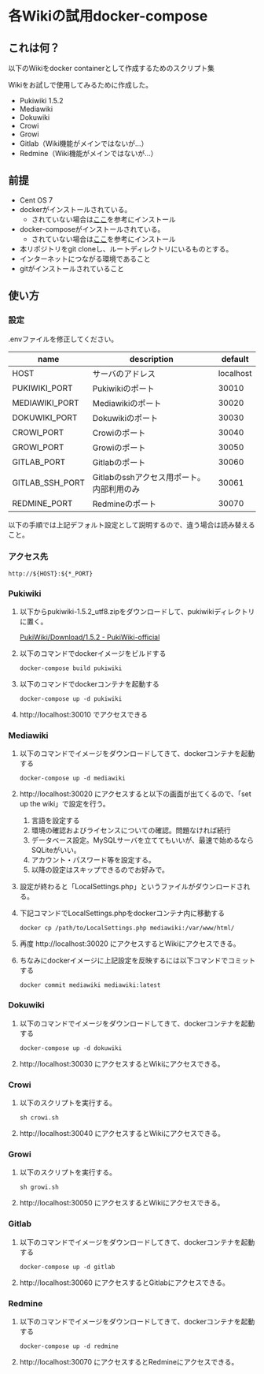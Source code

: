 # 各Wikiの試用docker-compose

## これは何？

以下のWikiをdocker containerとして作成するためのスクリプト集

Wikiをお試しで使用してみるために作成した。

- Pukiwiki 1.5.2
- Mediawiki
- Dokuwiki
- Crowi
- Growi
- Gitlab（Wiki機能がメインではないが…）
- Redmine（Wiki機能がメインではないが…）


## 前提

- Cent OS 7
- dockerがインストールされている。
  - されていない場合は[ここ](https://docs.docker.com/install/linux/docker-ce/centos/#install-docker-ce)を参考にインストール
- docker-composeがインストールされている。
  - されていない場合は[ここ](https://docs.docker.com/compose/install/)を参考にインストール
- 本リポジトリをgit cloneし、ルートディレクトリにいるものとする。
- インターネットにつながる環境であること
- gitがインストールされていること


## 使い方

### 設定

.envファイルを修正してください。

|name|description|default|
|---|---|---|
|HOST|サーバのアドレス|localhost|
|PUKIWIKI_PORT|Pukiwikiのポート|30010|
|MEDIAWIKI_PORT|Mediawikiのポート|30020|
|DOKUWIKI_PORT|Dokuwikiのポート|30030|
|CROWI_PORT|Crowiのポート|30040|
|GROWI_PORT|Growiのポート|30050|
|GITLAB_PORT|Gitlabのポート|30060|
|GITLAB_SSH_PORT|Gitlabのsshアクセス用ポート。内部利用のみ|30061|
|REDMINE_PORT|Redmineのポート|30070|

以下の手順では上記デフォルト設定として説明するので、違う場合は読み替えること。

### アクセス先

```
http://${HOST}:${*_PORT}
```

### Pukiwiki

1. 以下からpukiwiki-1.5.2_utf8.zipをダウンロードして、pukiwikiディレクトリに置く。

    [PukiWiki/Download/1.5.2 - PukiWiki-official](https://pukiwiki.osdn.jp/?PukiWiki/Download/1.5.2)
    
1. 以下のコマンドでdockerイメージをビルドする

    ```
    docker-compose build pukiwiki
    ```
    
1. 以下のコマンドでdockerコンテナを起動する

    ```
    docker-compose up -d pukiwiki
    ```
    
1. http://localhost:30010 でアクセスできる


### Mediawiki

1. 以下のコマンドでイメージをダウンロードしてきて、dockerコンテナを起動する

    ```
    docker-compose up -d mediawiki
    ```

1. http://localhost:30020 にアクセスすると以下の画面が出てくるので、「set up the wiki」で設定を行う。
    1. 言語を設定する
    2. 環境の確認およびライセンスについての確認。問題なければ続行
    3. データベース設定。MySQLサーバを立ててもいいが、最速で始めるならSQLiteがいい。
    4. アカウント・パスワード等を設定する。
    5. 以降の設定はスキップできるのでお好みで。

1. 設定が終わると「LocalSettings.php」というファイルがダウンロードされる。

1. 下記コマンドでLocalSettings.phpをdockerコンテナ内に移動する

    ```
    docker cp /path/to/LocalSettings.php mediawiki:/var/www/html/
    ```
    
1. 再度 http://localhost:30020 にアクセスするとWikiにアクセスできる。

1. ちなみにdockerイメージに上記設定を反映するには以下コマンドでコミットする

    ```
    docker commit mediawiki mediawiki:latest
    ```

### Dokuwiki

1. 以下のコマンドでイメージをダウンロードしてきて、dockerコンテナを起動する

    ```
    docker-compose up -d dokuwiki
    ```

1. http://localhost:30030 にアクセスするとWikiにアクセスできる。


### Crowi

1. 以下のスクリプトを実行する。

    ```
    sh crowi.sh
    ```
    
1. http://localhost:30040 にアクセスするとWikiにアクセスできる。


### Growi

1. 以下のスクリプトを実行する。

    ```
    sh growi.sh
    ```
    
1. http://localhost:30050 にアクセスするとWikiにアクセスできる。


### Gitlab

1. 以下のコマンドでイメージをダウンロードしてきて、dockerコンテナを起動する

    ```
    docker-compose up -d gitlab
    ```

1. http://localhost:30060 にアクセスするとGitlabにアクセスできる。


### Redmine

1. 以下のコマンドでイメージをダウンロードしてきて、dockerコンテナを起動する

    ```
    docker-compose up -d redmine
    ```

1. http://localhost:30070 にアクセスするとRedmineにアクセスできる。
